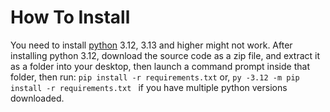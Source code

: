 # How To Install

You need to install [python](https://python.org) 3.12, 3.13 and higher might not work.
After installing python 3.12, download the source code as a zip file, and extract it as a folder into your desktop, then launch a command prompt inside that folder, then run: `pip install -r requirements.txt` or, `py -3.12 -m pip install -r requirements.txt
` if you have multiple python versions downloaded.
